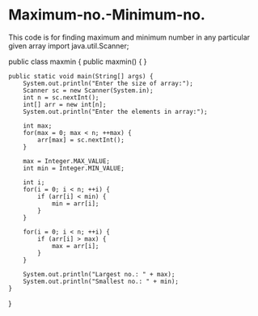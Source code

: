 # Maximum-no.-Minimum-no.
This code is for finding maximum and minimum number in any particular given array
import java.util.Scanner;

public class maxmin {
    public maxmin() {
    }

    public static void main(String[] args) {
        System.out.println("Enter the size of array:");
        Scanner sc = new Scanner(System.in);
        int n = sc.nextInt();
        int[] arr = new int[n];
        System.out.println("Enter the elements in array:");

        int max;
        for(max = 0; max < n; ++max) {
            arr[max] = sc.nextInt();
        }

        max = Integer.MAX_VALUE;
        int min = Integer.MIN_VALUE;

        int i;
        for(i = 0; i < n; ++i) {
            if (arr[i] < min) {
                min = arr[i];
            }
        }

        for(i = 0; i < n; ++i) {
            if (arr[i] > max) {
                max = arr[i];
            }
        }

        System.out.println("Largest no.: " + max);
        System.out.println("Smallest no.: " + min);
    }
}
